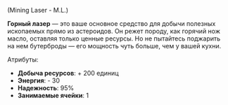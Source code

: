 (Mining Laser - M.L.)

**Горный лазер** — это ваше основное средство для добычи полезных ископаемых прямо из астероидов. Он режет породу, как горячий нож масло, оставляя только ценные ресурсы. Но не пытайтесь поджарить на нем бутерброды — его мощность чуть больше, чем у вашей кухни.

Атрибуты:
- **Добыча ресурсов**: + 200 единиц
- **Энергия**: - 30
- **Надежность**: 95%
- **Занимаемые ячейки**: 1